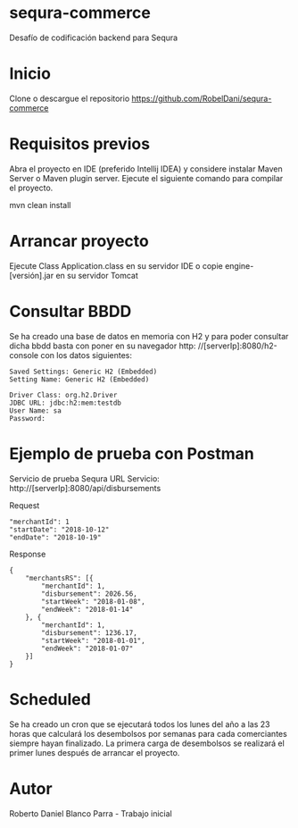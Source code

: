 # sequra-commerce

Desafío de codificación backend para Sequra

# Inicio

Clone o descargue el repositorio https://github.com/RobelDani/sequra-commerce

# Requisitos previos

Abra el proyecto en IDE (preferido Intellij IDEA) y considere instalar Maven Server o Maven plugin server. Ejecute el
siguiente comando para compilar el proyecto.

mvn clean install

# Arrancar proyecto

Ejecute Class Application.class en su servidor IDE o copie engine-[versión].jar en su servidor Tomcat

# Consultar BBDD

Se ha creado una base de datos en memoria con H2 y para poder consultar dicha bbdd basta con poner en su navegador http:
//[serverIp]:8080/h2-console con los datos siguientes:

    Saved Settings: Generic H2 (Embedded)
    Setting Name: Generic H2 (Embedded)

    Driver Class: org.h2.Driver
    JDBC URL: jdbc:h2:mem:testdb
    User Name: sa
    Password:

# Ejemplo de prueba con Postman

Servicio de prueba Sequra URL Servicio: http://[serverIp]:8080/api/disbursements

Request

    "merchantId": 1
    "startDate": "2018-10-12"
    "endDate": "2018-10-19"

Response

    {
        "merchantsRS": [{
            "merchantId": 1,
            "disbursement": 2026.56,
            "startWeek": "2018-01-08",
            "endWeek": "2018-01-14"
        }, {
            "merchantId": 1,
            "disbursement": 1236.17,
            "startWeek": "2018-01-01",
            "endWeek": "2018-01-07"
        }]
    }

# Scheduled

Se ha creado un cron que se ejecutará todos los lunes del año a las 23 horas que calculará los desembolsos por semanas
para cada comerciantes siempre hayan finalizado. La primera carga de desembolsos se realizará el primer lunes después de
arrancar el proyecto.

# Autor

Roberto Daniel Blanco Parra - Trabajo inicial